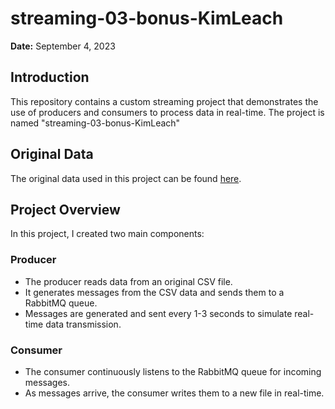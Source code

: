 # streaming-03-bonus-KimLeach

**Date:** September 4, 2023

## Introduction

This repository contains a custom streaming project that demonstrates the use of producers and consumers to process data in real-time. The project is named "streaming-03-bonus-KimLeach"

## Original Data

The original data used in this project can be found [here]([link-to-original-data](https://data.world/carmichael/mavenmagicchallenge/workspace/file?filename=Characters.xlsx)).

## Project Overview

In this project, I created two main components:

### Producer

- The producer reads data from an original CSV file.
- It generates messages from the CSV data and sends them to a RabbitMQ queue.
- Messages are generated and sent every 1-3 seconds to simulate real-time data transmission.

### Consumer

- The consumer continuously listens to the RabbitMQ queue for incoming messages.
- As messages arrive, the consumer writes them to a new file in real-time.
